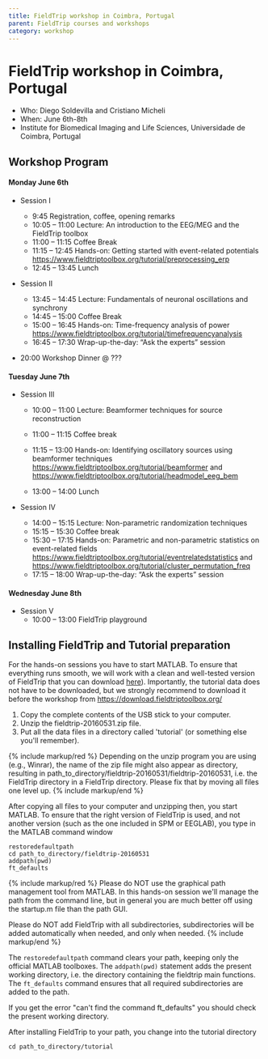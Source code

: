 ```yaml
---
title: FieldTrip workshop in Coimbra, Portugal
parent: FieldTrip courses and workshops
category: workshop
---
```


# FieldTrip workshop in Coimbra, Portugal

- Who: Diego Soldevilla and Cristiano Micheli
- When: June 6th-8th
- Institute for Biomedical Imaging and Life Sciences, Universidade de Coimbra, Portugal

## Workshop Program

#### Monday June 6th

- Session I

  - 9:45 Registration, coffee, opening remarks
  - 10:05 – 11:00 Lecture: An introduction to the EEG/MEG and the FieldTrip toolbox
  - 11:00 – 11:15 Coffee Break
  - 11:15 – 12:45 Hands-on: Getting started with event-related potentials <https://www.fieldtriptoolbox.org/tutorial/preprocessing_erp>
  - 12:45 – 13:45 Lunch

- Session II

  - 13:45 – 14:45 Lecture: Fundamentals of neuronal oscillations and synchrony
  - 14:45 – 15:00 Coffee Break
  - 15:00 – 16:45 Hands-on: Time-frequency analysis of power <https://www.fieldtriptoolbox.org/tutorial/timefrequencyanalysis>
  - 16:45 – 17:30 Wrap-up-the-day: “Ask the experts” session

- 20:00 Workshop Dinner @ ???

#### Tuesday June 7th

- Session III

  - 10:00 – 11:00 Lecture: Beamformer techniques for source reconstruction
  - 11:00 – 11:15 Coffee break
  - 11:15 – 13:00 Hands-on: Identifying oscillatory sources using beamformer techniques <https://www.fieldtriptoolbox.org/tutorial/beamformer> and <https://www.fieldtriptoolbox.org/tutorial/headmodel_eeg_bem>

  - 13:00 – 14:00 Lunch

- Session IV
  - 14:00 – 15:15 Lecture: Non-parametric randomization techniques
  - 15:15 – 15:30 Coffee break
  - 15:30 – 17:15 Hands-on: Parametric and non-parametric statistics on event-related fields <https://www.fieldtriptoolbox.org/tutorial/eventrelatedstatistics> and <https://www.fieldtriptoolbox.org/tutorial/cluster_permutation_freq>
  - 17:15 – 18:00 Wrap-up-the-day: “Ask the experts” session

#### Wednesday June 8th

- Session V
  - 10:00 – 13:00 FieldTrip playground

## Installing FieldTrip and Tutorial preparation

For the hands-on sessions you have to start MATLAB. To ensure that everything runs smooth, we will work with a clean and well-tested version of FieldTrip that you can download [here](https://www.dropbox.com/sh/4kvs5hvwkjqp07v/AAApX5HS-iilo5xvyH9y9IpTa?dl=0)). Importantly, the tutorial data does not have to be downloaded, but we strongly recommend to download it before the workshop from <https://download.fieldtriptoolbox.org/>

1.  Copy the complete contents of the USB stick to your computer.
2.  Unzip the fieldtrip-20160531.zip file.
3.  Put all the data files in a directory called 'tutorial' (or something else you'll remember).

{% include markup/red %}
Depending on the unzip program you are using (e.g., Winrar), the name of the zip file might also appear as directory, resulting in path_to_directory/fieldtrip-20160531/fieldtrip-20160531, i.e. the FieldTrip directory in a FieldTrip directory. Please fix that by moving all files one level up.
{% include markup/end %}

After copying all files to your computer and unzipping then, you start MATLAB. To ensure that the right version of FieldTrip is used, and not another version (such as the one included in SPM or EEGLAB), you type in the MATLAB command window

    restoredefaultpath
    cd path_to_directory/fieldtrip-20160531
    addpath(pwd)
    ft_defaults

{% include markup/red %}
Please do NOT use the graphical path management tool from MATLAB. In this hands-on session we'll manage the path from the command line, but in general you are much better off using the startup.m file than the path GUI.

Please do NOT add FieldTrip with all subdirectories, subdirectories will be added automatically when needed, and only when needed.
{% include markup/end %}

The `restoredefaultpath` command clears your path, keeping only the
official MATLAB toolboxes. The `addpath(pwd)` statement adds the
present working directory, i.e. the directory containing the fieldtrip
main functions. The `ft_defaults` command ensures that all required
subdirectories are added to the path.

If you get the error "can't find the command ft_defaults" you should check the present working directory.

After installing FieldTrip to your path, you change into the tutorial directory

    cd path_to_directory/tutorial
